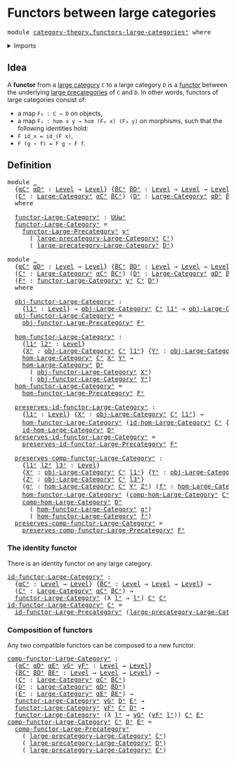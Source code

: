 # Functors between large categories

<pre class="Agda"><a id="46" class="Keyword">module</a> <a id="53" href="category-theory.functors-large-categories%25E1%25B5%2589.html" class="Module">category-theory.functors-large-categoriesᵉ</a> <a id="96" class="Keyword">where</a>
</pre>
<details><summary>Imports</summary>

<pre class="Agda"><a id="152" class="Keyword">open</a> <a id="157" class="Keyword">import</a> <a id="164" href="category-theory.functors-large-precategories%25E1%25B5%2589.html" class="Module">category-theory.functors-large-precategoriesᵉ</a>
<a id="210" class="Keyword">open</a> <a id="215" class="Keyword">import</a> <a id="222" href="category-theory.large-categories%25E1%25B5%2589.html" class="Module">category-theory.large-categoriesᵉ</a>

<a id="257" class="Keyword">open</a> <a id="262" class="Keyword">import</a> <a id="269" href="foundation.identity-types%25E1%25B5%2589.html" class="Module">foundation.identity-typesᵉ</a>
<a id="296" class="Keyword">open</a> <a id="301" class="Keyword">import</a> <a id="308" href="foundation.universe-levels%25E1%25B5%2589.html" class="Module">foundation.universe-levelsᵉ</a>
</pre>
</details>

## Idea

A **functor** from a [large category](category-theory.large-categories.md) `C`
to a large category `D` is a
[functor](category-theory.functors-large-precategories.md) between the
underlying [large precategories](category-theory.large-precategories.md) of `C`
and `D`. In other words, functors of large categories consist of:

- a map `F₀ : C → D` on objects,
- a map `F₁ : hom x y → hom (F₀ x) (F₀ y)` on morphisms, such that the following
  identities hold:
- `F id_x = id_(F x)`,
- `F (g ∘ f) = F g ∘ F f`.

## Definition

<pre class="Agda"><a id="895" class="Keyword">module</a> <a id="902" href="category-theory.functors-large-categories%25E1%25B5%2589.html#902" class="Module">_</a>
  <a id="906" class="Symbol">{</a><a id="907" href="category-theory.functors-large-categories%25E1%25B5%2589.html#907" class="Bound">αCᵉ</a> <a id="911" href="category-theory.functors-large-categories%25E1%25B5%2589.html#911" class="Bound">αDᵉ</a> <a id="915" class="Symbol">:</a> <a id="917" href="Agda.Primitive.html#742" class="Postulate">Level</a> <a id="923" class="Symbol">→</a> <a id="925" href="Agda.Primitive.html#742" class="Postulate">Level</a><a id="930" class="Symbol">}</a> <a id="932" class="Symbol">{</a><a id="933" href="category-theory.functors-large-categories%25E1%25B5%2589.html#933" class="Bound">βCᵉ</a> <a id="937" href="category-theory.functors-large-categories%25E1%25B5%2589.html#937" class="Bound">βDᵉ</a> <a id="941" class="Symbol">:</a> <a id="943" href="Agda.Primitive.html#742" class="Postulate">Level</a> <a id="949" class="Symbol">→</a> <a id="951" href="Agda.Primitive.html#742" class="Postulate">Level</a> <a id="957" class="Symbol">→</a> <a id="959" href="Agda.Primitive.html#742" class="Postulate">Level</a><a id="964" class="Symbol">}</a> <a id="966" class="Symbol">(</a><a id="967" href="category-theory.functors-large-categories%25E1%25B5%2589.html#967" class="Bound">γᵉ</a> <a id="970" class="Symbol">:</a> <a id="972" href="Agda.Primitive.html#742" class="Postulate">Level</a> <a id="978" class="Symbol">→</a> <a id="980" href="Agda.Primitive.html#742" class="Postulate">Level</a><a id="985" class="Symbol">)</a>
  <a id="989" class="Symbol">(</a><a id="990" href="category-theory.functors-large-categories%25E1%25B5%2589.html#990" class="Bound">Cᵉ</a> <a id="993" class="Symbol">:</a> <a id="995" href="category-theory.large-categories%25E1%25B5%2589.html#1706" class="Record">Large-Categoryᵉ</a> <a id="1011" href="category-theory.functors-large-categories%25E1%25B5%2589.html#907" class="Bound">αCᵉ</a> <a id="1015" href="category-theory.functors-large-categories%25E1%25B5%2589.html#933" class="Bound">βCᵉ</a><a id="1018" class="Symbol">)</a> <a id="1020" class="Symbol">(</a><a id="1021" href="category-theory.functors-large-categories%25E1%25B5%2589.html#1021" class="Bound">Dᵉ</a> <a id="1024" class="Symbol">:</a> <a id="1026" href="category-theory.large-categories%25E1%25B5%2589.html#1706" class="Record">Large-Categoryᵉ</a> <a id="1042" href="category-theory.functors-large-categories%25E1%25B5%2589.html#911" class="Bound">αDᵉ</a> <a id="1046" href="category-theory.functors-large-categories%25E1%25B5%2589.html#937" class="Bound">βDᵉ</a><a id="1049" class="Symbol">)</a>
  <a id="1053" class="Keyword">where</a>

  <a id="1062" href="category-theory.functors-large-categories%25E1%25B5%2589.html#1062" class="Function">functor-Large-Categoryᵉ</a> <a id="1086" class="Symbol">:</a> <a id="1088" href="Agda.Primitive.html#553" class="Primitive">UUωᵉ</a>
  <a id="1095" href="category-theory.functors-large-categories%25E1%25B5%2589.html#1062" class="Function">functor-Large-Categoryᵉ</a> <a id="1119" class="Symbol">=</a>
    <a id="1125" href="category-theory.functors-large-precategories%25E1%25B5%2589.html#925" class="Record">functor-Large-Precategoryᵉ</a> <a id="1152" href="category-theory.functors-large-categories%25E1%25B5%2589.html#967" class="Bound">γᵉ</a>
      <a id="1161" class="Symbol">(</a> <a id="1163" href="category-theory.large-categories%25E1%25B5%2589.html#1839" class="Field">large-precategory-Large-Categoryᵉ</a> <a id="1197" href="category-theory.functors-large-categories%25E1%25B5%2589.html#990" class="Bound">Cᵉ</a><a id="1199" class="Symbol">)</a>
      <a id="1207" class="Symbol">(</a> <a id="1209" href="category-theory.large-categories%25E1%25B5%2589.html#1839" class="Field">large-precategory-Large-Categoryᵉ</a> <a id="1243" href="category-theory.functors-large-categories%25E1%25B5%2589.html#1021" class="Bound">Dᵉ</a><a id="1245" class="Symbol">)</a>

<a id="1248" class="Keyword">module</a> <a id="1255" href="category-theory.functors-large-categories%25E1%25B5%2589.html#1255" class="Module">_</a>
  <a id="1259" class="Symbol">{</a><a id="1260" href="category-theory.functors-large-categories%25E1%25B5%2589.html#1260" class="Bound">αCᵉ</a> <a id="1264" href="category-theory.functors-large-categories%25E1%25B5%2589.html#1264" class="Bound">αDᵉ</a> <a id="1268" class="Symbol">:</a> <a id="1270" href="Agda.Primitive.html#742" class="Postulate">Level</a> <a id="1276" class="Symbol">→</a> <a id="1278" href="Agda.Primitive.html#742" class="Postulate">Level</a><a id="1283" class="Symbol">}</a> <a id="1285" class="Symbol">{</a><a id="1286" href="category-theory.functors-large-categories%25E1%25B5%2589.html#1286" class="Bound">βCᵉ</a> <a id="1290" href="category-theory.functors-large-categories%25E1%25B5%2589.html#1290" class="Bound">βDᵉ</a> <a id="1294" class="Symbol">:</a> <a id="1296" href="Agda.Primitive.html#742" class="Postulate">Level</a> <a id="1302" class="Symbol">→</a> <a id="1304" href="Agda.Primitive.html#742" class="Postulate">Level</a> <a id="1310" class="Symbol">→</a> <a id="1312" href="Agda.Primitive.html#742" class="Postulate">Level</a><a id="1317" class="Symbol">}</a> <a id="1319" class="Symbol">{</a><a id="1320" href="category-theory.functors-large-categories%25E1%25B5%2589.html#1320" class="Bound">γᵉ</a> <a id="1323" class="Symbol">:</a> <a id="1325" href="Agda.Primitive.html#742" class="Postulate">Level</a> <a id="1331" class="Symbol">→</a> <a id="1333" href="Agda.Primitive.html#742" class="Postulate">Level</a><a id="1338" class="Symbol">}</a>
  <a id="1342" class="Symbol">(</a><a id="1343" href="category-theory.functors-large-categories%25E1%25B5%2589.html#1343" class="Bound">Cᵉ</a> <a id="1346" class="Symbol">:</a> <a id="1348" href="category-theory.large-categories%25E1%25B5%2589.html#1706" class="Record">Large-Categoryᵉ</a> <a id="1364" href="category-theory.functors-large-categories%25E1%25B5%2589.html#1260" class="Bound">αCᵉ</a> <a id="1368" href="category-theory.functors-large-categories%25E1%25B5%2589.html#1286" class="Bound">βCᵉ</a><a id="1371" class="Symbol">)</a> <a id="1373" class="Symbol">(</a><a id="1374" href="category-theory.functors-large-categories%25E1%25B5%2589.html#1374" class="Bound">Dᵉ</a> <a id="1377" class="Symbol">:</a> <a id="1379" href="category-theory.large-categories%25E1%25B5%2589.html#1706" class="Record">Large-Categoryᵉ</a> <a id="1395" href="category-theory.functors-large-categories%25E1%25B5%2589.html#1264" class="Bound">αDᵉ</a> <a id="1399" href="category-theory.functors-large-categories%25E1%25B5%2589.html#1290" class="Bound">βDᵉ</a><a id="1402" class="Symbol">)</a>
  <a id="1406" class="Symbol">(</a><a id="1407" href="category-theory.functors-large-categories%25E1%25B5%2589.html#1407" class="Bound">Fᵉ</a> <a id="1410" class="Symbol">:</a> <a id="1412" href="category-theory.functors-large-categories%25E1%25B5%2589.html#1062" class="Function">functor-Large-Categoryᵉ</a> <a id="1436" href="category-theory.functors-large-categories%25E1%25B5%2589.html#1320" class="Bound">γᵉ</a> <a id="1439" href="category-theory.functors-large-categories%25E1%25B5%2589.html#1343" class="Bound">Cᵉ</a> <a id="1442" href="category-theory.functors-large-categories%25E1%25B5%2589.html#1374" class="Bound">Dᵉ</a><a id="1444" class="Symbol">)</a>
  <a id="1448" class="Keyword">where</a>

  <a id="1457" href="category-theory.functors-large-categories%25E1%25B5%2589.html#1457" class="Function">obj-functor-Large-Categoryᵉ</a> <a id="1485" class="Symbol">:</a>
    <a id="1491" class="Symbol">{</a><a id="1492" href="category-theory.functors-large-categories%25E1%25B5%2589.html#1492" class="Bound">l1ᵉ</a> <a id="1496" class="Symbol">:</a> <a id="1498" href="Agda.Primitive.html#742" class="Postulate">Level</a><a id="1503" class="Symbol">}</a> <a id="1505" class="Symbol">→</a> <a id="1507" href="category-theory.large-categories%25E1%25B5%2589.html#2169" class="Function">obj-Large-Categoryᵉ</a> <a id="1527" href="category-theory.functors-large-categories%25E1%25B5%2589.html#1343" class="Bound">Cᵉ</a> <a id="1530" href="category-theory.functors-large-categories%25E1%25B5%2589.html#1492" class="Bound">l1ᵉ</a> <a id="1534" class="Symbol">→</a> <a id="1536" href="category-theory.large-categories%25E1%25B5%2589.html#2169" class="Function">obj-Large-Categoryᵉ</a> <a id="1556" href="category-theory.functors-large-categories%25E1%25B5%2589.html#1374" class="Bound">Dᵉ</a> <a id="1559" class="Symbol">(</a><a id="1560" href="category-theory.functors-large-categories%25E1%25B5%2589.html#1320" class="Bound">γᵉ</a> <a id="1563" href="category-theory.functors-large-categories%25E1%25B5%2589.html#1492" class="Bound">l1ᵉ</a><a id="1566" class="Symbol">)</a>
  <a id="1570" href="category-theory.functors-large-categories%25E1%25B5%2589.html#1457" class="Function">obj-functor-Large-Categoryᵉ</a> <a id="1598" class="Symbol">=</a>
    <a id="1604" href="category-theory.functors-large-precategories%25E1%25B5%2589.html#1015" class="Field">obj-functor-Large-Precategoryᵉ</a> <a id="1635" href="category-theory.functors-large-categories%25E1%25B5%2589.html#1407" class="Bound">Fᵉ</a>

  <a id="1641" href="category-theory.functors-large-categories%25E1%25B5%2589.html#1641" class="Function">hom-functor-Large-Categoryᵉ</a> <a id="1669" class="Symbol">:</a>
    <a id="1675" class="Symbol">{</a><a id="1676" href="category-theory.functors-large-categories%25E1%25B5%2589.html#1676" class="Bound">l1ᵉ</a> <a id="1680" href="category-theory.functors-large-categories%25E1%25B5%2589.html#1680" class="Bound">l2ᵉ</a> <a id="1684" class="Symbol">:</a> <a id="1686" href="Agda.Primitive.html#742" class="Postulate">Level</a><a id="1691" class="Symbol">}</a>
    <a id="1697" class="Symbol">{</a><a id="1698" href="category-theory.functors-large-categories%25E1%25B5%2589.html#1698" class="Bound">Xᵉ</a> <a id="1701" class="Symbol">:</a> <a id="1703" href="category-theory.large-categories%25E1%25B5%2589.html#2169" class="Function">obj-Large-Categoryᵉ</a> <a id="1723" href="category-theory.functors-large-categories%25E1%25B5%2589.html#1343" class="Bound">Cᵉ</a> <a id="1726" href="category-theory.functors-large-categories%25E1%25B5%2589.html#1676" class="Bound">l1ᵉ</a><a id="1729" class="Symbol">}</a> <a id="1731" class="Symbol">{</a><a id="1732" href="category-theory.functors-large-categories%25E1%25B5%2589.html#1732" class="Bound">Yᵉ</a> <a id="1735" class="Symbol">:</a> <a id="1737" href="category-theory.large-categories%25E1%25B5%2589.html#2169" class="Function">obj-Large-Categoryᵉ</a> <a id="1757" href="category-theory.functors-large-categories%25E1%25B5%2589.html#1343" class="Bound">Cᵉ</a> <a id="1760" href="category-theory.functors-large-categories%25E1%25B5%2589.html#1680" class="Bound">l2ᵉ</a><a id="1763" class="Symbol">}</a> <a id="1765" class="Symbol">→</a>
    <a id="1771" href="category-theory.large-categories%25E1%25B5%2589.html#2544" class="Function">hom-Large-Categoryᵉ</a> <a id="1791" href="category-theory.functors-large-categories%25E1%25B5%2589.html#1343" class="Bound">Cᵉ</a> <a id="1794" href="category-theory.functors-large-categories%25E1%25B5%2589.html#1698" class="Bound">Xᵉ</a> <a id="1797" href="category-theory.functors-large-categories%25E1%25B5%2589.html#1732" class="Bound">Yᵉ</a> <a id="1800" class="Symbol">→</a>
    <a id="1806" href="category-theory.large-categories%25E1%25B5%2589.html#2544" class="Function">hom-Large-Categoryᵉ</a> <a id="1826" href="category-theory.functors-large-categories%25E1%25B5%2589.html#1374" class="Bound">Dᵉ</a>
      <a id="1835" class="Symbol">(</a> <a id="1837" href="category-theory.functors-large-categories%25E1%25B5%2589.html#1457" class="Function">obj-functor-Large-Categoryᵉ</a> <a id="1865" href="category-theory.functors-large-categories%25E1%25B5%2589.html#1698" class="Bound">Xᵉ</a><a id="1867" class="Symbol">)</a>
      <a id="1875" class="Symbol">(</a> <a id="1877" href="category-theory.functors-large-categories%25E1%25B5%2589.html#1457" class="Function">obj-functor-Large-Categoryᵉ</a> <a id="1905" href="category-theory.functors-large-categories%25E1%25B5%2589.html#1732" class="Bound">Yᵉ</a><a id="1907" class="Symbol">)</a>
  <a id="1911" href="category-theory.functors-large-categories%25E1%25B5%2589.html#1641" class="Function">hom-functor-Large-Categoryᵉ</a> <a id="1939" class="Symbol">=</a>
    <a id="1945" href="category-theory.functors-large-precategories%25E1%25B5%2589.html#1154" class="Field">hom-functor-Large-Precategoryᵉ</a> <a id="1976" href="category-theory.functors-large-categories%25E1%25B5%2589.html#1407" class="Bound">Fᵉ</a>

  <a id="1982" href="category-theory.functors-large-categories%25E1%25B5%2589.html#1982" class="Function">preserves-id-functor-Large-Categoryᵉ</a> <a id="2019" class="Symbol">:</a>
    <a id="2025" class="Symbol">{</a><a id="2026" href="category-theory.functors-large-categories%25E1%25B5%2589.html#2026" class="Bound">l1ᵉ</a> <a id="2030" class="Symbol">:</a> <a id="2032" href="Agda.Primitive.html#742" class="Postulate">Level</a><a id="2037" class="Symbol">}</a> <a id="2039" class="Symbol">{</a><a id="2040" href="category-theory.functors-large-categories%25E1%25B5%2589.html#2040" class="Bound">Xᵉ</a> <a id="2043" class="Symbol">:</a> <a id="2045" href="category-theory.large-categories%25E1%25B5%2589.html#2169" class="Function">obj-Large-Categoryᵉ</a> <a id="2065" href="category-theory.functors-large-categories%25E1%25B5%2589.html#1343" class="Bound">Cᵉ</a> <a id="2068" href="category-theory.functors-large-categories%25E1%25B5%2589.html#2026" class="Bound">l1ᵉ</a><a id="2071" class="Symbol">}</a> <a id="2073" class="Symbol">→</a>
    <a id="2079" href="category-theory.functors-large-categories%25E1%25B5%2589.html#1641" class="Function">hom-functor-Large-Categoryᵉ</a> <a id="2107" class="Symbol">(</a><a id="2108" href="category-theory.large-categories%25E1%25B5%2589.html#3369" class="Function">id-hom-Large-Categoryᵉ</a> <a id="2131" href="category-theory.functors-large-categories%25E1%25B5%2589.html#1343" class="Bound">Cᵉ</a> <a id="2134" class="Symbol">{</a><a id="2135" class="Argument">Xᵉ</a> <a id="2138" class="Symbol">=</a> <a id="2140" href="category-theory.functors-large-categories%25E1%25B5%2589.html#2040" class="Bound">Xᵉ</a><a id="2142" class="Symbol">})</a> <a id="2145" href="foundation-core.identity-types%25E1%25B5%2589.html#2730" class="Function Operator">＝ᵉ</a>
    <a id="2152" href="category-theory.large-categories%25E1%25B5%2589.html#3369" class="Function">id-hom-Large-Categoryᵉ</a> <a id="2175" href="category-theory.functors-large-categories%25E1%25B5%2589.html#1374" class="Bound">Dᵉ</a>
  <a id="2180" href="category-theory.functors-large-categories%25E1%25B5%2589.html#1982" class="Function">preserves-id-functor-Large-Categoryᵉ</a> <a id="2217" class="Symbol">=</a>
    <a id="2223" href="category-theory.functors-large-precategories%25E1%25B5%2589.html#2032" class="Field">preserves-id-functor-Large-Precategoryᵉ</a> <a id="2263" href="category-theory.functors-large-categories%25E1%25B5%2589.html#1407" class="Bound">Fᵉ</a>

  <a id="2269" href="category-theory.functors-large-categories%25E1%25B5%2589.html#2269" class="Function">preserves-comp-functor-Large-Categoryᵉ</a> <a id="2308" class="Symbol">:</a>
    <a id="2314" class="Symbol">{</a><a id="2315" href="category-theory.functors-large-categories%25E1%25B5%2589.html#2315" class="Bound">l1ᵉ</a> <a id="2319" href="category-theory.functors-large-categories%25E1%25B5%2589.html#2319" class="Bound">l2ᵉ</a> <a id="2323" href="category-theory.functors-large-categories%25E1%25B5%2589.html#2323" class="Bound">l3ᵉ</a> <a id="2327" class="Symbol">:</a> <a id="2329" href="Agda.Primitive.html#742" class="Postulate">Level</a><a id="2334" class="Symbol">}</a>
    <a id="2340" class="Symbol">{</a><a id="2341" href="category-theory.functors-large-categories%25E1%25B5%2589.html#2341" class="Bound">Xᵉ</a> <a id="2344" class="Symbol">:</a> <a id="2346" href="category-theory.large-categories%25E1%25B5%2589.html#2169" class="Function">obj-Large-Categoryᵉ</a> <a id="2366" href="category-theory.functors-large-categories%25E1%25B5%2589.html#1343" class="Bound">Cᵉ</a> <a id="2369" href="category-theory.functors-large-categories%25E1%25B5%2589.html#2315" class="Bound">l1ᵉ</a><a id="2372" class="Symbol">}</a> <a id="2374" class="Symbol">{</a><a id="2375" href="category-theory.functors-large-categories%25E1%25B5%2589.html#2375" class="Bound">Yᵉ</a> <a id="2378" class="Symbol">:</a> <a id="2380" href="category-theory.large-categories%25E1%25B5%2589.html#2169" class="Function">obj-Large-Categoryᵉ</a> <a id="2400" href="category-theory.functors-large-categories%25E1%25B5%2589.html#1343" class="Bound">Cᵉ</a> <a id="2403" href="category-theory.functors-large-categories%25E1%25B5%2589.html#2319" class="Bound">l2ᵉ</a><a id="2406" class="Symbol">}</a>
    <a id="2412" class="Symbol">{</a><a id="2413" href="category-theory.functors-large-categories%25E1%25B5%2589.html#2413" class="Bound">Zᵉ</a> <a id="2416" class="Symbol">:</a> <a id="2418" href="category-theory.large-categories%25E1%25B5%2589.html#2169" class="Function">obj-Large-Categoryᵉ</a> <a id="2438" href="category-theory.functors-large-categories%25E1%25B5%2589.html#1343" class="Bound">Cᵉ</a> <a id="2441" href="category-theory.functors-large-categories%25E1%25B5%2589.html#2323" class="Bound">l3ᵉ</a><a id="2444" class="Symbol">}</a>
    <a id="2450" class="Symbol">(</a><a id="2451" href="category-theory.functors-large-categories%25E1%25B5%2589.html#2451" class="Bound">gᵉ</a> <a id="2454" class="Symbol">:</a> <a id="2456" href="category-theory.large-categories%25E1%25B5%2589.html#2544" class="Function">hom-Large-Categoryᵉ</a> <a id="2476" href="category-theory.functors-large-categories%25E1%25B5%2589.html#1343" class="Bound">Cᵉ</a> <a id="2479" href="category-theory.functors-large-categories%25E1%25B5%2589.html#2375" class="Bound">Yᵉ</a> <a id="2482" href="category-theory.functors-large-categories%25E1%25B5%2589.html#2413" class="Bound">Zᵉ</a><a id="2484" class="Symbol">)</a> <a id="2486" class="Symbol">(</a><a id="2487" href="category-theory.functors-large-categories%25E1%25B5%2589.html#2487" class="Bound">fᵉ</a> <a id="2490" class="Symbol">:</a> <a id="2492" href="category-theory.large-categories%25E1%25B5%2589.html#2544" class="Function">hom-Large-Categoryᵉ</a> <a id="2512" href="category-theory.functors-large-categories%25E1%25B5%2589.html#1343" class="Bound">Cᵉ</a> <a id="2515" href="category-theory.functors-large-categories%25E1%25B5%2589.html#2341" class="Bound">Xᵉ</a> <a id="2518" href="category-theory.functors-large-categories%25E1%25B5%2589.html#2375" class="Bound">Yᵉ</a><a id="2520" class="Symbol">)</a> <a id="2522" class="Symbol">→</a>
    <a id="2528" href="category-theory.functors-large-categories%25E1%25B5%2589.html#1641" class="Function">hom-functor-Large-Categoryᵉ</a> <a id="2556" class="Symbol">(</a><a id="2557" href="category-theory.large-categories%25E1%25B5%2589.html#3012" class="Function">comp-hom-Large-Categoryᵉ</a> <a id="2582" href="category-theory.functors-large-categories%25E1%25B5%2589.html#1343" class="Bound">Cᵉ</a> <a id="2585" href="category-theory.functors-large-categories%25E1%25B5%2589.html#2451" class="Bound">gᵉ</a> <a id="2588" href="category-theory.functors-large-categories%25E1%25B5%2589.html#2487" class="Bound">fᵉ</a><a id="2590" class="Symbol">)</a> <a id="2592" href="foundation-core.identity-types%25E1%25B5%2589.html#2730" class="Function Operator">＝ᵉ</a>
    <a id="2599" href="category-theory.large-categories%25E1%25B5%2589.html#3012" class="Function">comp-hom-Large-Categoryᵉ</a> <a id="2624" href="category-theory.functors-large-categories%25E1%25B5%2589.html#1374" class="Bound">Dᵉ</a>
      <a id="2633" class="Symbol">(</a> <a id="2635" href="category-theory.functors-large-categories%25E1%25B5%2589.html#1641" class="Function">hom-functor-Large-Categoryᵉ</a> <a id="2663" href="category-theory.functors-large-categories%25E1%25B5%2589.html#2451" class="Bound">gᵉ</a><a id="2665" class="Symbol">)</a>
      <a id="2673" class="Symbol">(</a> <a id="2675" href="category-theory.functors-large-categories%25E1%25B5%2589.html#1641" class="Function">hom-functor-Large-Categoryᵉ</a> <a id="2703" href="category-theory.functors-large-categories%25E1%25B5%2589.html#2487" class="Bound">fᵉ</a><a id="2705" class="Symbol">)</a>
  <a id="2709" href="category-theory.functors-large-categories%25E1%25B5%2589.html#2269" class="Function">preserves-comp-functor-Large-Categoryᵉ</a> <a id="2748" class="Symbol">=</a>
    <a id="2754" href="category-theory.functors-large-precategories%25E1%25B5%2589.html#1484" class="Field">preserves-comp-functor-Large-Precategoryᵉ</a> <a id="2796" href="category-theory.functors-large-categories%25E1%25B5%2589.html#1407" class="Bound">Fᵉ</a>
</pre>
### The identity functor

There is an identity functor on any large category.

<pre class="Agda"><a id="id-functor-Large-Categoryᵉ"></a><a id="2891" href="category-theory.functors-large-categories%25E1%25B5%2589.html#2891" class="Function">id-functor-Large-Categoryᵉ</a> <a id="2918" class="Symbol">:</a>
  <a id="2922" class="Symbol">{</a><a id="2923" href="category-theory.functors-large-categories%25E1%25B5%2589.html#2923" class="Bound">αCᵉ</a> <a id="2927" class="Symbol">:</a> <a id="2929" href="Agda.Primitive.html#742" class="Postulate">Level</a> <a id="2935" class="Symbol">→</a> <a id="2937" href="Agda.Primitive.html#742" class="Postulate">Level</a><a id="2942" class="Symbol">}</a> <a id="2944" class="Symbol">{</a><a id="2945" href="category-theory.functors-large-categories%25E1%25B5%2589.html#2945" class="Bound">βCᵉ</a> <a id="2949" class="Symbol">:</a> <a id="2951" href="Agda.Primitive.html#742" class="Postulate">Level</a> <a id="2957" class="Symbol">→</a> <a id="2959" href="Agda.Primitive.html#742" class="Postulate">Level</a> <a id="2965" class="Symbol">→</a> <a id="2967" href="Agda.Primitive.html#742" class="Postulate">Level</a><a id="2972" class="Symbol">}</a> <a id="2974" class="Symbol">→</a>
  <a id="2978" class="Symbol">(</a><a id="2979" href="category-theory.functors-large-categories%25E1%25B5%2589.html#2979" class="Bound">Cᵉ</a> <a id="2982" class="Symbol">:</a> <a id="2984" href="category-theory.large-categories%25E1%25B5%2589.html#1706" class="Record">Large-Categoryᵉ</a> <a id="3000" href="category-theory.functors-large-categories%25E1%25B5%2589.html#2923" class="Bound">αCᵉ</a> <a id="3004" href="category-theory.functors-large-categories%25E1%25B5%2589.html#2945" class="Bound">βCᵉ</a><a id="3007" class="Symbol">)</a> <a id="3009" class="Symbol">→</a>
  <a id="3013" href="category-theory.functors-large-categories%25E1%25B5%2589.html#1062" class="Function">functor-Large-Categoryᵉ</a> <a id="3037" class="Symbol">(λ</a> <a id="3040" href="category-theory.functors-large-categories%25E1%25B5%2589.html#3040" class="Bound">lᵉ</a> <a id="3043" class="Symbol">→</a> <a id="3045" href="category-theory.functors-large-categories%25E1%25B5%2589.html#3040" class="Bound">lᵉ</a><a id="3047" class="Symbol">)</a> <a id="3049" href="category-theory.functors-large-categories%25E1%25B5%2589.html#2979" class="Bound">Cᵉ</a> <a id="3052" href="category-theory.functors-large-categories%25E1%25B5%2589.html#2979" class="Bound">Cᵉ</a>
<a id="3055" href="category-theory.functors-large-categories%25E1%25B5%2589.html#2891" class="Function">id-functor-Large-Categoryᵉ</a> <a id="3082" href="category-theory.functors-large-categories%25E1%25B5%2589.html#3082" class="Bound">Cᵉ</a> <a id="3085" class="Symbol">=</a>
  <a id="3089" href="category-theory.functors-large-precategories%25E1%25B5%2589.html#2395" class="Function">id-functor-Large-Precategoryᵉ</a> <a id="3119" class="Symbol">(</a><a id="3120" href="category-theory.large-categories%25E1%25B5%2589.html#1839" class="Field">large-precategory-Large-Categoryᵉ</a> <a id="3154" href="category-theory.functors-large-categories%25E1%25B5%2589.html#3082" class="Bound">Cᵉ</a><a id="3156" class="Symbol">)</a>
</pre>
### Composition of functors

Any two compatible functors can be composed to a new functor.

<pre class="Agda"><a id="comp-functor-Large-Categoryᵉ"></a><a id="3263" href="category-theory.functors-large-categories%25E1%25B5%2589.html#3263" class="Function">comp-functor-Large-Categoryᵉ</a> <a id="3292" class="Symbol">:</a>
  <a id="3296" class="Symbol">{</a><a id="3297" href="category-theory.functors-large-categories%25E1%25B5%2589.html#3297" class="Bound">αCᵉ</a> <a id="3301" href="category-theory.functors-large-categories%25E1%25B5%2589.html#3301" class="Bound">αDᵉ</a> <a id="3305" href="category-theory.functors-large-categories%25E1%25B5%2589.html#3305" class="Bound">αEᵉ</a> <a id="3309" href="category-theory.functors-large-categories%25E1%25B5%2589.html#3309" class="Bound">γGᵉ</a> <a id="3313" href="category-theory.functors-large-categories%25E1%25B5%2589.html#3313" class="Bound">γFᵉ</a> <a id="3317" class="Symbol">:</a> <a id="3319" href="Agda.Primitive.html#742" class="Postulate">Level</a> <a id="3325" class="Symbol">→</a> <a id="3327" href="Agda.Primitive.html#742" class="Postulate">Level</a><a id="3332" class="Symbol">}</a>
  <a id="3336" class="Symbol">{</a><a id="3337" href="category-theory.functors-large-categories%25E1%25B5%2589.html#3337" class="Bound">βCᵉ</a> <a id="3341" href="category-theory.functors-large-categories%25E1%25B5%2589.html#3341" class="Bound">βDᵉ</a> <a id="3345" href="category-theory.functors-large-categories%25E1%25B5%2589.html#3345" class="Bound">βEᵉ</a> <a id="3349" class="Symbol">:</a> <a id="3351" href="Agda.Primitive.html#742" class="Postulate">Level</a> <a id="3357" class="Symbol">→</a> <a id="3359" href="Agda.Primitive.html#742" class="Postulate">Level</a> <a id="3365" class="Symbol">→</a> <a id="3367" href="Agda.Primitive.html#742" class="Postulate">Level</a><a id="3372" class="Symbol">}</a> <a id="3374" class="Symbol">→</a>
  <a id="3378" class="Symbol">(</a><a id="3379" href="category-theory.functors-large-categories%25E1%25B5%2589.html#3379" class="Bound">Cᵉ</a> <a id="3382" class="Symbol">:</a> <a id="3384" href="category-theory.large-categories%25E1%25B5%2589.html#1706" class="Record">Large-Categoryᵉ</a> <a id="3400" href="category-theory.functors-large-categories%25E1%25B5%2589.html#3297" class="Bound">αCᵉ</a> <a id="3404" href="category-theory.functors-large-categories%25E1%25B5%2589.html#3337" class="Bound">βCᵉ</a><a id="3407" class="Symbol">)</a>
  <a id="3411" class="Symbol">(</a><a id="3412" href="category-theory.functors-large-categories%25E1%25B5%2589.html#3412" class="Bound">Dᵉ</a> <a id="3415" class="Symbol">:</a> <a id="3417" href="category-theory.large-categories%25E1%25B5%2589.html#1706" class="Record">Large-Categoryᵉ</a> <a id="3433" href="category-theory.functors-large-categories%25E1%25B5%2589.html#3301" class="Bound">αDᵉ</a> <a id="3437" href="category-theory.functors-large-categories%25E1%25B5%2589.html#3341" class="Bound">βDᵉ</a><a id="3440" class="Symbol">)</a>
  <a id="3444" class="Symbol">(</a><a id="3445" href="category-theory.functors-large-categories%25E1%25B5%2589.html#3445" class="Bound">Eᵉ</a> <a id="3448" class="Symbol">:</a> <a id="3450" href="category-theory.large-categories%25E1%25B5%2589.html#1706" class="Record">Large-Categoryᵉ</a> <a id="3466" href="category-theory.functors-large-categories%25E1%25B5%2589.html#3305" class="Bound">αEᵉ</a> <a id="3470" href="category-theory.functors-large-categories%25E1%25B5%2589.html#3345" class="Bound">βEᵉ</a><a id="3473" class="Symbol">)</a> <a id="3475" class="Symbol">→</a>
  <a id="3479" href="category-theory.functors-large-categories%25E1%25B5%2589.html#1062" class="Function">functor-Large-Categoryᵉ</a> <a id="3503" href="category-theory.functors-large-categories%25E1%25B5%2589.html#3309" class="Bound">γGᵉ</a> <a id="3507" href="category-theory.functors-large-categories%25E1%25B5%2589.html#3412" class="Bound">Dᵉ</a> <a id="3510" href="category-theory.functors-large-categories%25E1%25B5%2589.html#3445" class="Bound">Eᵉ</a> <a id="3513" class="Symbol">→</a>
  <a id="3517" href="category-theory.functors-large-categories%25E1%25B5%2589.html#1062" class="Function">functor-Large-Categoryᵉ</a> <a id="3541" href="category-theory.functors-large-categories%25E1%25B5%2589.html#3313" class="Bound">γFᵉ</a> <a id="3545" href="category-theory.functors-large-categories%25E1%25B5%2589.html#3379" class="Bound">Cᵉ</a> <a id="3548" href="category-theory.functors-large-categories%25E1%25B5%2589.html#3412" class="Bound">Dᵉ</a> <a id="3551" class="Symbol">→</a>
  <a id="3555" href="category-theory.functors-large-categories%25E1%25B5%2589.html#1062" class="Function">functor-Large-Categoryᵉ</a> <a id="3579" class="Symbol">(λ</a> <a id="3582" href="category-theory.functors-large-categories%25E1%25B5%2589.html#3582" class="Bound">lᵉ</a> <a id="3585" class="Symbol">→</a> <a id="3587" href="category-theory.functors-large-categories%25E1%25B5%2589.html#3309" class="Bound">γGᵉ</a> <a id="3591" class="Symbol">(</a><a id="3592" href="category-theory.functors-large-categories%25E1%25B5%2589.html#3313" class="Bound">γFᵉ</a> <a id="3596" href="category-theory.functors-large-categories%25E1%25B5%2589.html#3582" class="Bound">lᵉ</a><a id="3598" class="Symbol">))</a> <a id="3601" href="category-theory.functors-large-categories%25E1%25B5%2589.html#3379" class="Bound">Cᵉ</a> <a id="3604" href="category-theory.functors-large-categories%25E1%25B5%2589.html#3445" class="Bound">Eᵉ</a>
<a id="3607" href="category-theory.functors-large-categories%25E1%25B5%2589.html#3263" class="Function">comp-functor-Large-Categoryᵉ</a> <a id="3636" href="category-theory.functors-large-categories%25E1%25B5%2589.html#3636" class="Bound">Cᵉ</a> <a id="3639" href="category-theory.functors-large-categories%25E1%25B5%2589.html#3639" class="Bound">Dᵉ</a> <a id="3642" href="category-theory.functors-large-categories%25E1%25B5%2589.html#3642" class="Bound">Eᵉ</a> <a id="3645" class="Symbol">=</a>
  <a id="3649" href="category-theory.functors-large-precategories%25E1%25B5%2589.html#5179" class="Function">comp-functor-Large-Precategoryᵉ</a>
    <a id="3685" class="Symbol">(</a> <a id="3687" href="category-theory.large-categories%25E1%25B5%2589.html#1839" class="Field">large-precategory-Large-Categoryᵉ</a> <a id="3721" href="category-theory.functors-large-categories%25E1%25B5%2589.html#3636" class="Bound">Cᵉ</a><a id="3723" class="Symbol">)</a>
    <a id="3729" class="Symbol">(</a> <a id="3731" href="category-theory.large-categories%25E1%25B5%2589.html#1839" class="Field">large-precategory-Large-Categoryᵉ</a> <a id="3765" href="category-theory.functors-large-categories%25E1%25B5%2589.html#3639" class="Bound">Dᵉ</a><a id="3767" class="Symbol">)</a>
    <a id="3773" class="Symbol">(</a> <a id="3775" href="category-theory.large-categories%25E1%25B5%2589.html#1839" class="Field">large-precategory-Large-Categoryᵉ</a> <a id="3809" href="category-theory.functors-large-categories%25E1%25B5%2589.html#3642" class="Bound">Eᵉ</a><a id="3811" class="Symbol">)</a>
</pre>